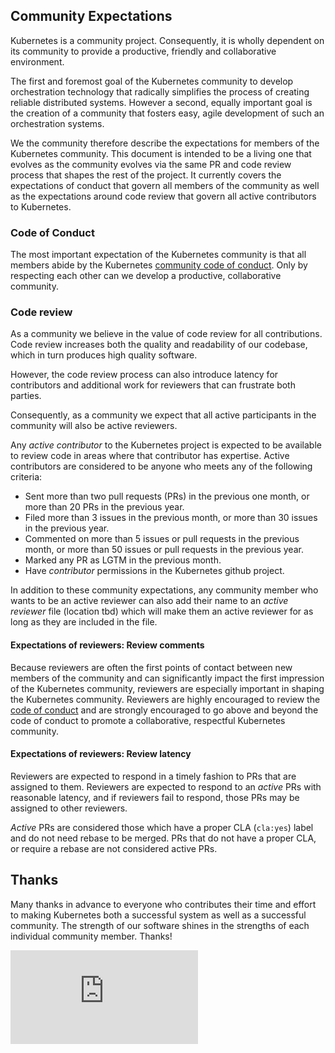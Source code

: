 ## Community Expectations

Kubernetes is a community project. Consequently, it is wholly dependent on
its community to provide a productive, friendly and collaborative environment.

The first and foremost goal of the Kubernetes community to develop orchestration
technology that radically simplifies the process of creating reliable
distributed systems. However a second, equally important goal is the creation
of a community that fosters easy, agile development of such an orchestration
systems.

We the community therefore describe the expectations for
members of the Kubernetes community.  This document is intended to be a living one
that evolves as the community evolves via the same PR and code review process
that shapes the rest of the project.  It currently covers the expectations
of conduct that govern all members of the community as well as the expectations
around code review that govern all active contributors to Kubernetes.

### Code of Conduct

The most important expectation of the Kubernetes community is that all members
abide by the Kubernetes [community code of conduct](code-of-conduct.md).
Only by respecting each other can we develop a productive, collaborative
community.

### Code review

As a community we believe in the value of code review for all contributions.
Code review increases both the quality and readability of our codebase, which
in turn produces high quality software.

However, the code review process can also introduce latency for contributors
and additional work for reviewers that can frustrate both parties.

Consequently, as a community we expect that all active participants in the
community will also be active reviewers.

Any *active contributor* to the Kubernetes project is expected to be available
to review code in areas where that contributor has expertise.  Active
contributors are considered to be anyone who meets any of the following criteria:
   * Sent more than two pull requests (PRs) in the previous one month, or more
   than 20 PRs in the previous year.
   * Filed more than 3 issues in the previous month, or more than 30 issues in
   the previous year.
   * Commented on more than 5 issues or pull requests in the previous month, or
   more than 50 issues or pull requests in the previous year.
   * Marked any PR as LGTM in the previous month.
   * Have *contributor* permissions in the Kubernetes github project.

In addition to these community expectations, any community member who wants to
be an active reviewer can also add their name to an *active reviewer* file
(location tbd) which will make them an active reviewer for as long as they
are included in the file.

#### Expectations of reviewers: Review comments

Because reviewers are often the first points of contact between new members of
the community and can significantly impact the first impression of the
Kubernetes community, reviewers are especially important in shaping the
Kubernetes community.  Reviewers are highly encouraged to review the
[code of conduct](code-of-conduct.md) and are strongly encouraged to go above
and beyond the code of conduct to promote a collaborative, respectful
Kubernetes community.

#### Expectations of reviewers: Review latency

Reviewers are expected to respond in a timely fashion to PRs that are assigned
to them.  Reviewers are expected to respond to an *active* PRs with reasonable
latency, and if reviewers fail to respond, those PRs may be assigned to other
reviewers.

*Active* PRs are considered those which have a proper CLA (`cla:yes`) label
and do not need rebase to be merged.  PRs that do not have a proper CLA, or
require a rebase are not considered active PRs.

## Thanks

Many thanks in advance to everyone who contributes their time and effort to
making Kubernetes both a successful system as well as a successful community.
The strength of our software shines in the strengths of each individual
community member.  Thanks!

[![Analytics](https://kubernetes-site.appspot.com/UA-36037335-10/GitHub/community-expectations.md?pixel)]()
